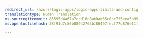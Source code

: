 ```yaml
---
redirect_url: /azure/logic-apps/logic-apps-limits-and-config
translationtype: Human Translation
ms.sourcegitcommit: 85595d4a67a7ccd16d8a00ad65c8cc7f5eea5b99
ms.openlocfilehash: 38f91d7c56b88942763b386497fecf77d876e11f

---
```




<!--HONumber=Jan17_HO3-->


